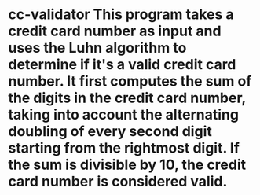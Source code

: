 # cc-validator This program takes a credit card number as input and uses the Luhn algorithm to determine if it's a valid credit card number. It first computes the sum of the digits in the credit card number, taking into account the alternating doubling of every second digit starting from the rightmost digit. If the sum is divisible by 10, the credit card number is considered valid.

